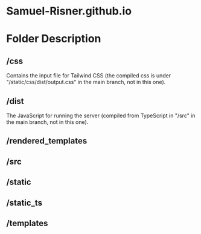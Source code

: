 # Samuel-Risner.github.io
 
# Folder Description
 ## /css
  Contains the input file for Tailwind CSS (the compiled css is under "/static/css/dist/output.css" in the main branch, not in this one).
 ## /dist
  The JavaScript for running the server (compiled from TypeScript in "/src" in the main branch, not in this one).
 ## /rendered_templates
 ## /src
 ## /static
 ## /static_ts
 ## /templates